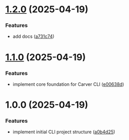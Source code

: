 # [1.2.0](https://github.com/blended-insights/carver-cli/compare/v1.1.0...v1.2.0) (2025-04-19)


### Features

* add docs ([a731c74](https://github.com/blended-insights/carver-cli/commit/a731c74ad34fbeb065f2abcdc54cc50baabec6ec))

# [1.1.0](https://github.com/blended-insights/carver-cli/compare/v1.0.0...v1.1.0) (2025-04-19)


### Features

* implement core foundation for Carver CLI ([e00638d](https://github.com/blended-insights/carver-cli/commit/e00638d745f1dc05c5ced382bc40fd7202cc7e70))

# 1.0.0 (2025-04-19)


### Features

* implement initial CLI project structure ([a0b4d25](https://github.com/blended-insights/carver-cli/commit/a0b4d254374887f6455904773239666a40e023de))
